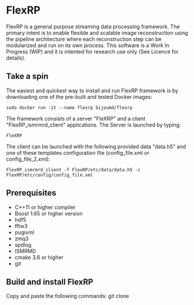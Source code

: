 # FlexRP
FlexRP is a general purpose streaming data processing framework. The primary intent is to enable flexible and scalable image reconstruction using the pipeline architecture where each reconstruction step can be modularized and run on its own process. This software is a Work In Progress (WIP) and it is intented for research use only (See Licence for details).

## Take a spin
The easiest and quickest way to install and run FlexRP framework is by downloading one of the pre-built and tested Docker images:

    sudo docker run -it --name flexrp bijoumd/flexrp 
The framework consists of a server "FleXRP" and a client  "FlexRP_ismrmrd_client" applications. The Server is launched by typing:

    FleXRP
The client can be launched with the following provided data "data.h5" and one of these templates configuration file (config_file.xml or config_file_2.xml):

    FlexRP_ismrmrd_client -f FlexRP/etc/data/data.h5 -c FlexRP/etc/config/config_file.xml


## Prerequisites
 - C++11  or higher compiler
 - Boost 1.65 or higher version
 - hdf5
 - fftw3
 - pugixml
 - zmq3
 - spdlog
 - ISMRMD
 - cmake 3.6 or higher
 - git
 
## Build and install FlexRP
Copy and paste the following commands:
git clone 
<!--stackedit_data:
eyJoaXN0b3J5IjpbLTEyNzAzMjc2ODMsLTEzNzI0OTMyMzcsOT
AxODAyNzI0XX0=
-->